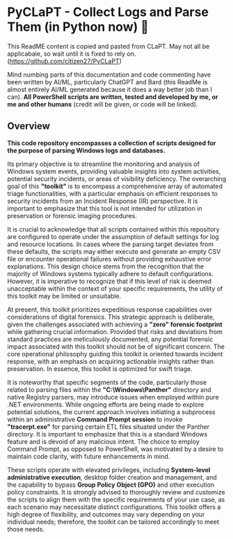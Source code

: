 # PyCLaPT - Collect Logs and Parse Them (in Python now) 🐍

This ReadME content is copied and pasted from CLaPT. May not all be applicabale, so wait until it is fixed to rely on.  
(https://github.com/citizen27/PyCLaPT) 

Mind numbing parts of this documentation and code commenting have been written by AI/ML, particularly ChatGPT and Bard (this ReadMe is almost entirely AI/ML generated because it does a way better job than I can). **All PowerShell scripts are written, tested and developed by me, or me and other humans** (credit will be given, or code will be linked).  

## Overview

**This code repository encompasses a collection of scripts designed for the purpose of parsing Windows logs and databases.** 

Its primary objective is to streamline the monitoring and analysis of Windows system events, providing valuable insights into system activities, potential security incidents, or areas of visibility deficiency. The overarching goal of this **"toolkit"** is to encompass a comprehensive array of automated triage functionalities, with a particular emphasis on efficient responses to security incidents from an Incident Response (IR) perspective. It is important to emphasize that this tool is not intended for utilization in preservation or forensic imaging procedures.

It is crucial to acknowledge that all scripts contained within this repository are configured to operate under the assumption of default settings for log and resource locations. In cases where the parsing target deviates from these defaults, the scripts may either execute and generate an empty CSV file or encounter operational failures without providing exhaustive error explanations. This design choice stems from the recognition that the majority of Windows systems typically adhere to default configurations. However, it is imperative to recognize that if this level of risk is deemed unacceptable within the context of your specific requirements, the utility of this toolkit may be limited or unsuitable.

At present, this toolkit prioritizes expeditious response capabilities over considerations of digital forensics. This strategic approach is deliberate, given the challenges associated with achieving a **"zero" forensic footprint** while gathering crucial information. Provided that risks and deviations from standard practices are meticulously documented, any potential forensic impact associated with this toolkit should not be of significant concern. The core operational philosophy guiding this toolkit is oriented towards incident response, with an emphasis on acquiring actionable insights rather than preservation. In essence, this toolkit is optimized for swift triage.

It is noteworthy that specific segments of the code, particularly those related to parsing files within the **"C:\Windows\Panther"** directory and native Registry parsers, may introduce issues when employed within pure .NET environments. While ongoing efforts are being made to explore potential solutions, the current approach involves initiating a subprocess within an administrative **Command Prompt session** to invoke **"tracerpt.exe"** for parsing certain ETL files situated under the Panther directory. It is important to emphasize that this is a standard Windows feature and is devoid of any malicious intent. The choice to employ Command Prompt, as opposed to PowerShell, was motivated by a desire to maintain code clarity, with future enhancements in mind.

These scripts operate with elevated privileges, including **System-level administrative execution**, desktop folder creation and management, and the capability to bypass **Group Policy Object (GPO)** and other execution policy constraints. It is strongly advised to thoroughly review and customize the scripts to align them with the specific requirements of your use case, as each scenario may necessitate distinct configurations. This toolkit offers a high degree of flexibility, and outcomes may vary depending on your individual needs; therefore, the toolkit can be tailored accordingly to meet those needs.
